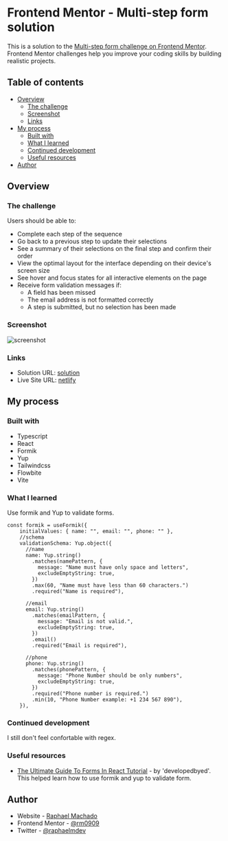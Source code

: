 # Frontend Mentor - Multi-step form solution

This is a solution to the [Multi-step form challenge on Frontend Mentor](https://www.frontendmentor.io/challenges/multistep-form-YVAnSdqQBJ). Frontend Mentor challenges help you improve your coding skills by building realistic projects.

## Table of contents

- [Overview](#overview)
  - [The challenge](#the-challenge)
  - [Screenshot](#screenshot)
  - [Links](#links)
- [My process](#my-process)
  - [Built with](#built-with)
  - [What I learned](#what-i-learned)
  - [Continued development](#continued-development)
  - [Useful resources](#useful-resources)
- [Author](#author)

## Overview

### The challenge

Users should be able to:

- Complete each step of the sequence
- Go back to a previous step to update their selections
- See a summary of their selections on the final step and confirm their order
- View the optimal layout for the interface depending on their device's screen size
- See hover and focus states for all interactive elements on the page
- Receive form validation messages if:
  - A field has been missed
  - The email address is not formatted correctly
  - A step is submitted, but no selection has been made

### Screenshot

![screenshot](./ss.jpg)

### Links

- Solution URL: [solution](https://www.frontendmentor.io/solutions/multi-step-form-w-react-typescript-tailwind-formik-and-yup-76r0hHo3l_)
- Live Site URL: [netlify](https://multi-step-form-rm.netlify.app)

## My process

### Built with

- Typescript
- React
- Formik
- Yup
- Tailwindcss
- Flowbite
- Vite

### What I learned

Use formik and Yup to validate forms.

```
const formik = useFormik({
    initialValues: { name: "", email: "", phone: "" },
    //schema
    validationSchema: Yup.object({
      //name
      name: Yup.string()
        .matches(namePattern, {
          message: "Name must have only space and letters",
          excludeEmptyString: true,
        })
        .max(60, "Name must have less than 60 characters.")
        .required("Name is required"),

      //email
      email: Yup.string()
        .matches(emailPattern, {
          message: "Email is not valid.",
          excludeEmptyString: true,
        })
        .email()
        .required("Email is required"),

      //phone
      phone: Yup.string()
        .matches(phonePattern, {
          message: "Phone Number should be only numbers",
          excludeEmptyString: true,
        })
        .required("Phone number is required.")
        .min(10, "Phone Number example: +1 234 567 890"),
    }),
```

### Continued development

I still don't feel confortable with regex.

### Useful resources

- [The Ultimate Guide To Forms In React Tutorial](https://www.youtube.com/watch?v=oPteQFUK42w) - by 'developedbyed'. This helped learn how to use formik and yup to validate form.

## Author

- Website - [Raphael Machado](https://raphaelmmachado.vercel.app/)
- Frontend Mentor - [@rm0909](https://www.frontendmentor.io/profile/rm0909)
- Twitter - [@raphaelmdev](https://wwwraphaelmdev.twitter.com/RaphaelmDev)
